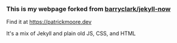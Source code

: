 ### This is my webpage forked from [**barryclark/jekyll-now**](https://github.com/barryclark/jekyll-now)

Find it at https://patrickmoore.dev

It's a mix of Jekyll and plain old JS, CSS, and HTML
